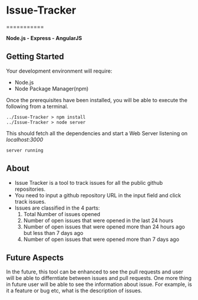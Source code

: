 # Issue-Tracker
===========

**Node.js - Express - AngularJS**

Getting Started
----------

Your development environment will require:
*  Node.js
*  Node Package Manager(npm)

Once the prerequisites have been installed, you will be able to execute the following from a terminal.

```
../Issue-Tracker > npm install
../Issue-Tracker > node server
```

This should fetch all the dependencies and start a Web Server listening on *localhost:3000*

```
server running

```

About
----------

* Issue Tracker is a tool to track issues for all the public github repositories.
* You need to input a github repository URL in the input field and click track issues.
* Issues are classified in the 4 parts:
	1. Total Number of issues opened
	2. Number of open issues that were opened in the last 24 hours
	3. Number of open issues that were opened more than 24 hours ago but less than 7 days ago
	4. Number of open issues that were opened more than 7 days ago 


Future Aspects
----------

In the future, this tool can be enhanced to see the pull requests and user will be able to differntiate between issues and pull requests.
One more thing in future user will be able to see the information about issue. For example, is it a feature or bug etc, what is the description of issues.



